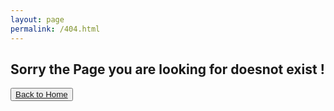```yaml
---
layout: page
permalink: /404.html
---
```


<h2> Sorry the Page you are looking for doesnot exist ! </h2>

<button class="btn btn-lg btn-default"><a href="https://chungpj.github.io/info">Back to Home</a></button>
